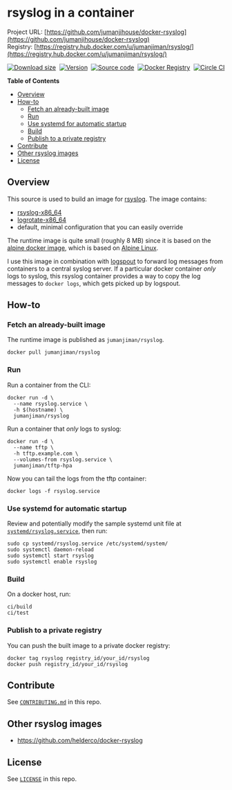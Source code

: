 rsyslog in a container
======================

Project URL: [https://github.com/jumanjihouse/docker-rsyslog](https://github.com/jumanjihouse/docker-rsyslog)
<br/>
Registry: [https://registry.hub.docker.com/u/jumanjiman/rsyslog/](https://registry.hub.docker.com/u/jumanjiman/rsyslog/)

[![Download size](https://images.microbadger.com/badges/image/jumanjiman/rsyslog.svg)](http://microbadger.com/images/jumanjiman/rsyslog "View on microbadger.com")&nbsp;
[![Version](https://images.microbadger.com/badges/version/jumanjiman/rsyslog.svg)](http://microbadger.com/images/jumanjiman/rsyslog "View on microbadger.com")&nbsp;
[![Source code](https://images.microbadger.com/badges/commit/jumanjiman/rsyslog.svg)](http://microbadger.com/images/jumanjiman/rsyslog "View on microbadger.com")&nbsp;
[![Docker Registry](https://img.shields.io/docker/pulls/jumanjiman/rsyslog.svg)](https://registry.hub.docker.com/u/jumanjiman/rsyslog)&nbsp;
[![Circle CI](https://circleci.com/gh/jumanjihouse/docker-rsyslog.svg?style=svg&circle-token=89ad04436cc4005742ec011ac6d4048cc2e2034e)](https://circleci.com/gh/jumanjihouse/docker-rsyslog)

**Table of Contents**

- [Overview](#overview)
- [How-to](#how-to)
  - [Fetch an already-built image](#fetch-an-already-built-image)
  - [Run](#run)
  - [Use systemd for automatic startup](#use-systemd-for-automatic-startup)
  - [Build](#build)
  - [Publish to a private registry](#publish-to-a-private-registry)
- [Contribute](#contribute)
- [Other rsyslog images](#other-rsyslog-images)
- [License](#license)


Overview
--------

This source is used to build an image for
[rsyslog](http://www.rsyslog.com/).
The image contains:

* [rsyslog-x86_64](https://pkgs.alpinelinux.org/package/edge/main/x86_64/rsyslog)
* [logrotate-x86_64](https://pkgs.alpinelinux.org/package/edge/main/x86_64/logrotate)
* default, minimal configuration that you can easily override

The runtime image is quite small (roughly 8 MB) since it is based on the
[alpine docker image](https://github.com/gliderlabs/docker-alpine),
which is based on [Alpine Linux](https://www.alpinelinux.org/).

I use this image in combination with
[logspout](https://github.com/gliderlabs/logspout)
to forward log messages from containers to a central syslog server.
If a particular docker container *only* logs to syslog,
this rsyslog container provides a way to copy the log messages to
`docker logs`, which gets picked up by logspout.


How-to
------

### Fetch an already-built image

The runtime image is published as `jumanjiman/rsyslog`.

    docker pull jumanjiman/rsyslog


### Run

Run a container from the CLI:

    docker run -d \
      --name rsyslog.service \
      -h $(hostname) \
      jumanjiman/rsyslog

Run a container that *only* logs to syslog:

    docker run -d \
      --name tftp \
      -h tftp.example.com \
      --volumes-from rsyslog.service \
      jumanjiman/tftp-hpa

Now you can tail the logs from the tftp container:

    docker logs -f rsyslog.service


### Use systemd for automatic startup

Review and potentially modify the sample systemd unit file at
[`systemd/rsyslog.service`](systemd/rsyslog.service), then run:

    sudo cp systemd/rsyslog.service /etc/systemd/system/
    sudo systemctl daemon-reload
    sudo systemctl start rsyslog
    sudo systemctl enable rsyslog


### Build

On a docker host, run:

    ci/build
    ci/test


### Publish to a private registry

You can push the built image to a private docker registry:

    docker tag rsyslog registry_id/your_id/rsyslog
    docker push registry_id/your_id/rsyslog


Contribute
----------

See [`CONTRIBUTING.md`](CONTRIBUTING.md) in this repo.


Other rsyslog images
--------------------

* https://github.com/helderco/docker-rsyslog


License
-------

See [`LICENSE`](LICENSE) in this repo.
